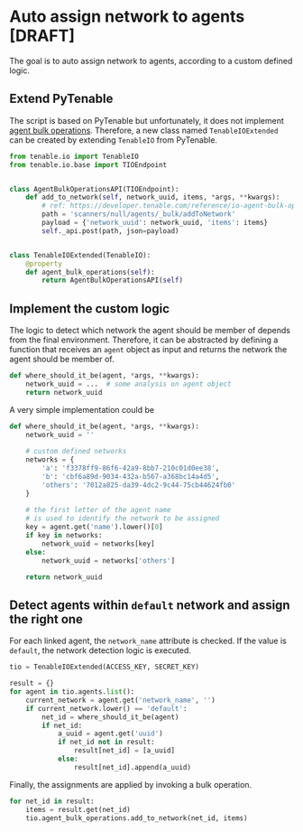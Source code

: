 # Auto assign network to agents [DRAFT]

The goal is to auto assign network to agents, according to a custom defined logic.

## Extend PyTenable

The script is based on PyTenable but unfortunately, it does not implement [agent bulk operations](https://developer.tenable.com/reference/agent-bulk-operations). Therefore, a new class named `TenableIOExtended` can be created by extending `TenableIO` from PyTenable.

~~~python
from tenable.io import TenableIO
from tenable.io.base import TIOEndpoint


class AgentBulkOperationsAPI(TIOEndpoint):
    def add_to_network(self, network_uuid, items, *args, **kwargs):
        # ref: https://developer.tenable.com/reference/io-agent-bulk-operations-add-to-network
        path = 'scanners/null/agents/_bulk/addToNetwork'
        payload = {'network_uuid': network_uuid, 'items': items}
        self._api.post(path, json=payload)


class TenableIOExtended(TenableIO):
    @property
    def agent_bulk_operations(self):
        return AgentBulkOperationsAPI(self)
~~~

## Implement the custom logic

The logic to detect which network the agent should be member of depends from the final environment.
Therefore, it can be abstracted by defining a function that receives an `agent` object as input and returns the network the agent should be member of.

~~~python
def where_should_it_be(agent, *args, **kwargs):
    network_uuid = ...  # some analysis on agent object
    return network_uuid
~~~

A very simple implementation could be

~~~python
def where_should_it_be(agent, *args, **kwargs):
    network_uuid = ''
    
    # custom defined networks
    networks = {
        'a': 'f3378ff9-86f6-42a9-8bb7-210c01d0ee38',
        'b': 'cbf6a89d-9034-432a-b567-a368bc14a4d5',
        'others': '7012a825-da39-4dc2-9c44-75cb44624fb0'
    }
    
    # the first letter of the agent name
    # is used to identify the network to be assigned
    key = agent.get('name').lower()[0]
    if key in networks:
        network_uuid = networks[key]
    else:
        network_uuid = networks['others']

    return network_uuid
~~~

## Detect agents within `default` network and assign the right one

For each linked agent, the `network_name` attribute is checked. If the value is `default`, the network detection logic is executed.

~~~python
tio = TenableIOExtended(ACCESS_KEY, SECRET_KEY)

result = {}
for agent in tio.agents.list():
    current_network = agent.get('network_name', '')
    if current_network.lower() == 'default':
        net_id = where_should_it_be(agent)
        if net_id:
            a_uuid = agent.get('uuid')
            if net_id not in result:
                result[net_id] = [a_uuid]
            else:
                result[net_id].append(a_uuid)
~~~

Finally, the assignments are applied by invoking a bulk operation.

~~~python
for net_id in result:
    items = result.get(net_id)
    tio.agent_bulk_operations.add_to_network(net_id, items)
~~~

